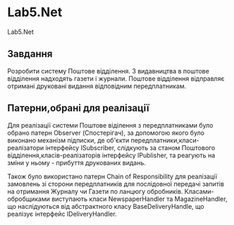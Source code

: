 # Lab5.Net
Lab5.Net


## Завдання 
Розробити систему Поштове відділення. З видавництва в поштове
відділення надходять газети і журнали. Поштове відділення відправляє
отримані друковані видання відповідним передплатникам.

## Патерни,обрані для реалізації
Для реалізації системи Поштове віділення з передплатниками було обрано патерн Observer (Спостерігач), за допомогою якого було виконано механізм підписки, де об'єкти передплатники,класи-реалізатори інтерфейсу ISubscriber, слідкують за станом Поштового відділення,класів-реалізаторів інтерфейсу IPublisher, та реагують на зміни у ньому - прибуття друкованих видань. 

Також було використано патерн Chain of Responsibility для реалізації замовлень зі сторони передплатників для послідовної передачі запитів на отримання Журналу чи Газети по ланцюгу обробників. 
Класами-обробщиками виступають класи NewspaperHandler та MagazineHandler, що наслідуються від абстрактного класу BaseDeliveryHandle, що реалізує інтерфейс IDeliveryHandler.
